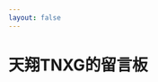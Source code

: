```yaml
---
layout: false
---
```

<!DOCTYPE html>
<html lang="zh-CN">

<head>
  <meta charset="utf-8">
  <meta http-equiv="X-UA-Compatible" content="IE=edge">
  <link rel="icon" type="image/png" href="/assets/images/favicon.png">
  <link rel="stylesheet" type="text/css" href="/assets/css/twikoo_board.css" />
  <link href="/assets/css/artalk.css" rel="stylesheet">
  <title>天翔TNXG的留言板 | 天翔TNXGの空间站</title>
</head>

<body>
  <div class="page">
    <div class="bg"></div>
    <div class="container result">
      <h1 class="title">天翔TNXG的留言板</h1>
      <div class>
        <div class="info">
          <div id="ART_comments"></div>
          <script src="{% artalkcdnurl %}Artalk.min.js"></script>
          <script>
            var artalk = new Artalk({
              el: '#ART_comments',
              server: 'https://artalk.prts.top',
              site: '天翔TNXGの空间站',
              imgUploader: async (file) => {
                const formData = new FormData()
                formData.set('file', file)
                return fetch('https://api.prts.top/v2/tnxg-blog/upload_images/', {
                    method: 'POST',
                    body: formData,
                  }).then((resp) => resp.json())
                  .then((resp) => resp.data.links.url);
              }
            })
          </script>
        </div>
      </div>
    </div>
  </div>
</body>

</html>